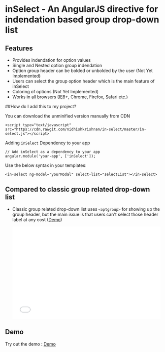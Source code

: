 # inSelect - An AngularJS directive for indendation based group drop-down list

## Features

* Provides indendation for option values
* Single and Nested option group indendation
* Option group header can be bolded or unbolded by the user (Not Yet Implemented)
* Users can select the group option header which is the main feature of inSelect
* Coloring of options (Not Yet Implemented)
* Works in all browsers (IE8+, Chrome, Firefox, Safari etc.)

##How do I add this to my project?

You can download the unminified version manually from CDN
```
<script type="text/javascript" src="https://cdn.rawgit.com/nidhishkrishnan/in-select/master/in-select.js"></script>
```
Adding `inSelect` Dependency to your app
```
// Add inSelect as a dependency to your app
angular.module('your-app', ['inSelect']);
```
Use the below syntax in your templates:
```
<in-select ng-model="yourModal" select-list="selectList"></in-select>
```
    
## Compared to classic group related drop-down list

* Classic group related drop-down list uses `<optgroup>` for showing up the group header, but the main issue is that users can't select 
  those header label at any cost ([Demo](https://jsfiddle.net/gm23gwq5/embedded/result/))
  
  <iframe width="100%" height="300" src="//jsfiddle.net/gvbodbb9/embedded/" allowfullscreen="allowfullscreen" frameborder="0"></iframe>

## Demo

Try out the demo :
[Demo](https://jsfiddle.net/x85x6rpz/)  


